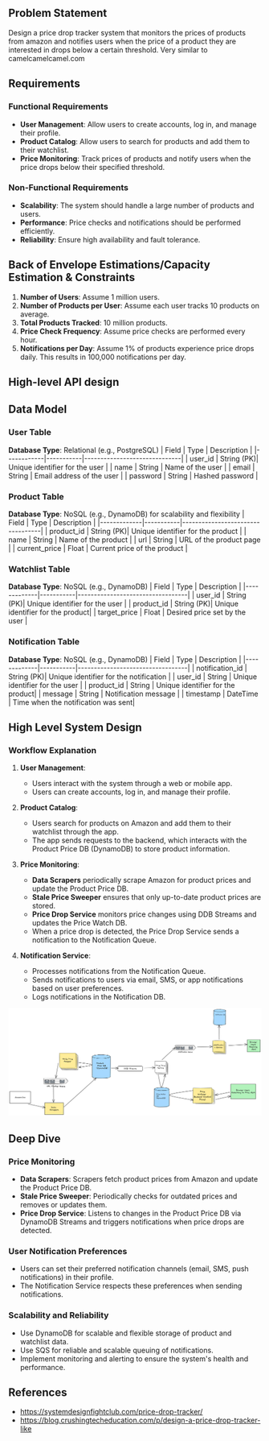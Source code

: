 ## Problem Statement
Design a price drop tracker system that monitors the prices of products from amazon and notifies users when the price of a product they are interested in drops below a certain threshold. Very similar to camelcamelcamel.com


## Requirements
### Functional Requirements
* **User Management**: Allow users to create accounts, log in, and manage their profile.
* **Product Catalog**: Allow users to search for products and add them to their watchlist.
* **Price Monitoring**: Track prices of products and notify users when the price drops below their specified threshold.

### Non-Functional Requirements
* **Scalability**: The system should handle a large number of products and users.
* **Performance**: Price checks and notifications should be performed efficiently.
* **Reliability**: Ensure high availability and fault tolerance.


## Back of Envelope Estimations/Capacity Estimation & Constraints
1. **Number of Users**: Assume 1 million users.
2. **Number of Products per User**: Assume each user tracks 10 products on average.
3. **Total Products Tracked**: 10 million products.
4. **Price Check Frequency**: Assume price checks are performed every hour.
5. **Notifications per Day**: Assume 1% of products experience price drops daily. This results in 100,000 notifications per day.


## High-level API design 
## Data Model
### User Table
**Database Type**: Relational (e.g., PostgreSQL)
| Field      | Type      | Description                  |
|------------|-----------|------------------------------|
| user_id    | String (PK)| Unique identifier for the user |
| name       | String    | Name of the user             |
| email      | String    | Email address of the user    |
| password   | String    | Hashed password              |

### Product Table
**Database Type**: NoSQL (e.g., DynamoDB) for scalability and flexibility
| Field       | Type      | Description                      |
|-------------|-----------|----------------------------------|
| product_id  | String (PK)| Unique identifier for the product |
| name        | String    | Name of the product              |
| url         | String    | URL of the product page          |
| current_price | Float   | Current price of the product     |

### Watchlist Table
**Database Type**: NoSQL (e.g., DynamoDB)
| Field       | Type      | Description                      |
|-------------|-----------|----------------------------------|
| user_id     | String (PK)| Unique identifier for the user   |
| product_id  | String (PK)| Unique identifier for the product|
| target_price | Float    | Desired price set by the user    |

### Notification Table
**Database Type**: NoSQL (e.g., DynamoDB)
| Field       | Type      | Description                      |
|-------------|-----------|----------------------------------|
| notification_id | String (PK)| Unique identifier for the notification |
| user_id     | String    | Unique identifier for the user   |
| product_id  | String    | Unique identifier for the product|
| message     | String    | Notification message             |
| timestamp   | DateTime  | Time when the notification was sent|

## High Level System Design
### Workflow Explanation
1. **User Management**:
   - Users interact with the system through a web or mobile app.
   - Users can create accounts, log in, and manage their profile.

2. **Product Catalog**:
   - Users search for products on Amazon and add them to their watchlist through the app.
   - The app sends requests to the backend, which interacts with the Product Price DB (DynamoDB) to store product information.

3. **Price Monitoring**:
   - **Data Scrapers** periodically scrape Amazon for product prices and update the Product Price DB.
   - **Stale Price Sweeper** ensures that only up-to-date product prices are stored.
   - **Price Drop Service** monitors price changes using DDB Streams and updates the Price Watch DB.
   - When a price drop is detected, the Price Drop Service sends a notification to the Notification Queue.

4. **Notification Service**:
   - Processes notifications from the Notification Queue.
   - Sends notifications to users via email, SMS, or app notifications based on user preferences.
   - Logs notifications in the Notification DB.

![](../resources/problems/price_tracker/price_alert.png)
## Deep Dive
### Price Monitoring
- **Data Scrapers**: Scrapers fetch product prices from Amazon and update the Product Price DB.
- **Stale Price Sweeper**: Periodically checks for outdated prices and removes or updates them.
- **Price Drop Service**: Listens to changes in the Product Price DB via DynamoDB Streams and triggers notifications when price drops are detected.

### User Notification Preferences
- Users can set their preferred notification channels (email, SMS, push notifications) in their profile.
- The Notification Service respects these preferences when sending notifications.

### Scalability and Reliability
- Use DynamoDB for scalable and flexible storage of product and watchlist data.
- Use SQS for reliable and scalable queuing of notifications.
- Implement monitoring and alerting to ensure the system's health and performance.
## References
* https://systemdesignfightclub.com/price-drop-tracker/
* https://blog.crushingtecheducation.com/p/design-a-price-drop-tracker-like